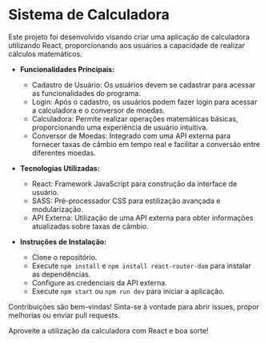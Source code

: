 # Sistema de Calculadora

Este projeto foi desenvolvido visando criar uma aplicação de calculadora utilizando React, proporcionando aos usuários a capacidade de realizar cálculos matemáticos. 


* **Funcionalidades Principais:**
  - Cadastro de Usuário: Os usuários devem se cadastrar para acessar as funcionalidades do programa.
  - Login: Após o cadastro, os usuários podem fazer login para acessar a calculadora e o conversor de moedas.
  - Calculadora: Permite realizar operações matemáticas básicas, proporcionando uma experiência de usuário intuitiva.
  - Conversor de Moedas: Integrado com uma API externa para fornecer taxas de câmbio em tempo real e facilitar a conversão entre diferentes moedas.

* **Tecnologias Utilizadas:**
  - React: Framework JavaScript para construção da interface de usuário.
  - SASS: Pré-processador CSS para estilização avançada e modularização.
  - API Externa: Utilização de uma API externa para obter informações atualizadas sobre taxas de câmbio.

* **Instruções de Instalação:**
  - Clone o repositório.
  - Execute `npm install` e `npm install react-router-dom` para instalar as dependências.
  - Configure as credenciais da API externa.
  - Execute `npm start` ou `npm run dev` para iniciar a aplicação.


Contribuições são bem-vindas! Sinta-se à vontade para abrir issues, propor melhorias ou enviar pull requests.

Aproveite a utilização da calculadora com React e boa sorte!